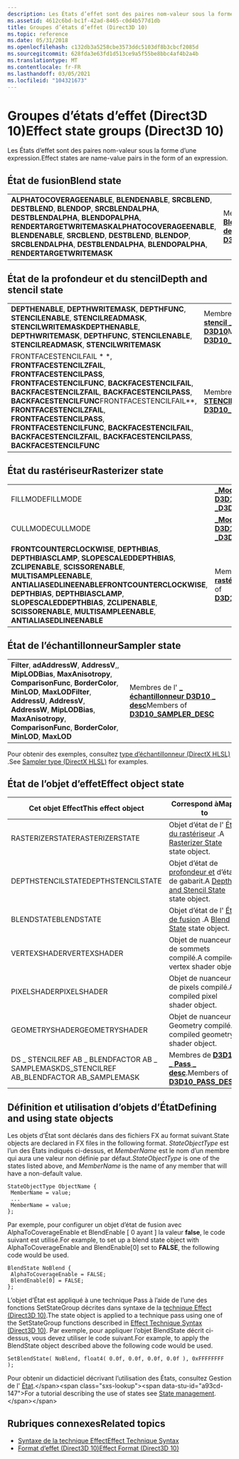 ```yaml
---
description: Les États d’effet sont des paires nom-valeur sous la forme d’une expression.
ms.assetid: 4612c6bd-bc1f-42ad-8465-c0d4b577d1db
title: Groupes d’états d’effet (Direct3D 10)
ms.topic: reference
ms.date: 05/31/2018
ms.openlocfilehash: c132db3a5258cbe3573ddc5103df8b3cbcf2085d
ms.sourcegitcommit: 628fda3e63fd1d513ce9a5f55be8bbc4af4b2a4b
ms.translationtype: MT
ms.contentlocale: fr-FR
ms.lasthandoff: 03/05/2021
ms.locfileid: "104321673"
---
```

# <a name="effect-state-groups-direct3d-10"></a><span data-ttu-id="a93cd-103">Groupes d’états d’effet (Direct3D 10)</span><span class="sxs-lookup"><span data-stu-id="a93cd-103">Effect state groups (Direct3D 10)</span></span>

<span data-ttu-id="a93cd-104">Les États d’effet sont des paires nom-valeur sous la forme d’une expression.</span><span class="sxs-lookup"><span data-stu-id="a93cd-104">Effect states are name-value pairs in the form of an expression.</span></span>

## <a name="blend-state"></a><span data-ttu-id="a93cd-105">État de fusion</span><span class="sxs-lookup"><span data-stu-id="a93cd-105">Blend state</span></span>

| | |
|-|-|
| <span data-ttu-id="a93cd-106">**ALPHATOCOVERAGEENABLE**, **BLENDENABLE**, **SRCBLEND**, **DESTBLEND**, **BLENDOP**, **SRCBLENDALPHA**, **DESTBLENDALPHA**, **BLENDOPALPHA**, **RENDERTARGETWRITEMASK**</span><span class="sxs-lookup"><span data-stu-id="a93cd-106">**ALPHATOCOVERAGEENABLE**, **BLENDENABLE**, **SRCBLEND**, **DESTBLEND**, **BLENDOP**, **SRCBLENDALPHA**, **DESTBLENDALPHA**, **BLENDOPALPHA**, **RENDERTARGETWRITEMASK**</span></span> | <span data-ttu-id="a93cd-107">Membres de [ **D3D10 \_ Blend \_ desc**](/windows/desktop/api/D3D10/ns-d3d10-d3d10_blend_desc)</span><span class="sxs-lookup"><span data-stu-id="a93cd-107">Members of [**D3D10\_BLEND\_DESC**](/windows/desktop/api/D3D10/ns-d3d10-d3d10_blend_desc)</span></span> |

## <a name="depth-and-stencil-state"></a><span data-ttu-id="a93cd-108">État de la profondeur et du stencil</span><span class="sxs-lookup"><span data-stu-id="a93cd-108">Depth and stencil state</span></span>

| | |
|-|-|
| <span data-ttu-id="a93cd-109">**DEPTHENABLE**, **DEPTHWRITEMASK**, **DEPTHFUNC**, **STENCILENABLE**, **STENCILREADMASK**, **STENCILWRITEMASK**</span><span class="sxs-lookup"><span data-stu-id="a93cd-109">**DEPTHENABLE**, **DEPTHWRITEMASK**, **DEPTHFUNC**, **STENCILENABLE**, **STENCILREADMASK**, **STENCILWRITEMASK**</span></span> | <span data-ttu-id="a93cd-110">Membres de la [ **\_ Description du \_ stencil \_ de profondeur D3D10**](/windows/desktop/api/D3D10/ns-d3d10-d3d10_depth_stencil_desc)</span><span class="sxs-lookup"><span data-stu-id="a93cd-110">Members of [**D3D10\_DEPTH\_STENCIL\_DESC**](/windows/desktop/api/D3D10/ns-d3d10-d3d10_depth_stencil_desc)</span></span> |
| <span data-ttu-id="a93cd-111">FRONTFACESTENCILFAIL \* \*, **FRONTFACESTENCILZFAIL**, **FRONTFACESTENCILPASS**, **FRONTFACESTENCILFUNC**, **BACKFACESTENCILFAIL**, **BACKFACESTENCILZFAIL**, **BACKFACESTENCILPASS**, **BACKFACESTENCILFUNC**</span><span class="sxs-lookup"><span data-stu-id="a93cd-111">FRONTFACESTENCILFAIL\*\*, **FRONTFACESTENCILZFAIL**, **FRONTFACESTENCILPASS**, **FRONTFACESTENCILFUNC**, **BACKFACESTENCILFAIL**, **BACKFACESTENCILZFAIL**, **BACKFACESTENCILPASS**, **BACKFACESTENCILFUNC**</span></span> | <span data-ttu-id="a93cd-112">Membre de [ **D3D10 \_ Depth \_ STENCILOP \_ desc**](/windows/desktop/api/D3D10/ns-d3d10-d3d10_depth_stencilop_desc)</span><span class="sxs-lookup"><span data-stu-id="a93cd-112">Member of [**D3D10\_DEPTH\_STENCILOP\_DESC**](/windows/desktop/api/D3D10/ns-d3d10-d3d10_depth_stencilop_desc)</span></span> |

## <a name="rasterizer-state"></a><span data-ttu-id="a93cd-113">État du rastériseur</span><span class="sxs-lookup"><span data-stu-id="a93cd-113">Rasterizer state</span></span>

| | |
|-|-|
| <span data-ttu-id="a93cd-114">FILLMODE</span><span class="sxs-lookup"><span data-stu-id="a93cd-114">FILLMODE</span></span> | [<span data-ttu-id="a93cd-115">**\_Mode de remplissage D3D10 \_**</span><span class="sxs-lookup"><span data-stu-id="a93cd-115">**D3D10\_FILL\_MODE**</span></span>](/windows/desktop/api/D3D10/ne-d3d10-d3d10_fill_mode) |
| <span data-ttu-id="a93cd-116">CULLMODE</span><span class="sxs-lookup"><span data-stu-id="a93cd-116">CULLMODE</span></span> | [<span data-ttu-id="a93cd-117">**\_Mode d’élimination D3D10 \_**</span><span class="sxs-lookup"><span data-stu-id="a93cd-117">**D3D10\_CULL\_MODE**</span></span>](/windows/desktop/api/D3D10/ne-d3d10-d3d10_cull_mode) |
| <span data-ttu-id="a93cd-118">**FRONTCOUNTERCLOCKWISE**, **DEPTHBIAS**, **DEPTHBIASCLAMP**, **SLOPESCALEDDEPTHBIAS**, **ZCLIPENABLE**, **SCISSORENABLE**, **MULTISAMPLEENABLE**, **ANTIALIASEDLINEENABLE**</span><span class="sxs-lookup"><span data-stu-id="a93cd-118">**FRONTCOUNTERCLOCKWISE**, **DEPTHBIAS**, **DEPTHBIASCLAMP**, **SLOPESCALEDDEPTHBIAS**, **ZCLIPENABLE**, **SCISSORENABLE**, **MULTISAMPLEENABLE**, **ANTIALIASEDLINEENABLE**</span></span> | <span data-ttu-id="a93cd-119">Membres de [ **D3D10 \_ rastériseur \_ desc**](/windows/desktop/api/D3D10/ns-d3d10-d3d10_rasterizer_desc)</span><span class="sxs-lookup"><span data-stu-id="a93cd-119">Members of [**D3D10\_RASTERIZER\_DESC**](/windows/desktop/api/D3D10/ns-d3d10-d3d10_rasterizer_desc)</span></span> |

## <a name="sampler-state"></a><span data-ttu-id="a93cd-120">État de l’échantillonneur</span><span class="sxs-lookup"><span data-stu-id="a93cd-120">Sampler state</span></span>

| | |
|-|-|
| <span data-ttu-id="a93cd-121">**Filter**,  **adAddressW**, **AddressV**,, **MipLODBias**, **MaxAnisotropy**, **ComparisonFunc**, **BorderColor**, **MinLOD**, **MaxLOD**</span><span class="sxs-lookup"><span data-stu-id="a93cd-121">**Filter**, **AddressU**, **AddressV**, **AddressW**, **MipLODBias**, **MaxAnisotropy**, **ComparisonFunc**, **BorderColor**, **MinLOD**, **MaxLOD**</span></span> | <span data-ttu-id="a93cd-122">Membres de l' [ **\_ échantillonneur D3D10 \_ desc**](/windows/desktop/api/D3D10/ns-d3d10-d3d10_sampler_desc)</span><span class="sxs-lookup"><span data-stu-id="a93cd-122">Members of [**D3D10\_SAMPLER\_DESC**](/windows/desktop/api/D3D10/ns-d3d10-d3d10_sampler_desc)</span></span> |

<span data-ttu-id="a93cd-123">Pour obtenir des exemples, consultez [type d’échantillonneur (DirectX HLSL)](../direct3dhlsl/dx-graphics-hlsl-sampler.md) .</span><span class="sxs-lookup"><span data-stu-id="a93cd-123">See [Sampler type (DirectX HLSL)](../direct3dhlsl/dx-graphics-hlsl-sampler.md) for examples.</span></span>

## <a name="effect-object-state"></a><span data-ttu-id="a93cd-124">État de l’objet d’effet</span><span class="sxs-lookup"><span data-stu-id="a93cd-124">Effect object state</span></span>

| <span data-ttu-id="a93cd-125">Cet objet Effect</span><span class="sxs-lookup"><span data-stu-id="a93cd-125">This effect object</span></span> | <span data-ttu-id="a93cd-126">Correspond à</span><span class="sxs-lookup"><span data-stu-id="a93cd-126">Maps to</span></span> |
|-|-|
| <span data-ttu-id="a93cd-127">RASTERIZERSTATE</span><span class="sxs-lookup"><span data-stu-id="a93cd-127">RASTERIZERSTATE</span></span> | <span data-ttu-id="a93cd-128">Objet d’état de l' [État du rastériseur](#rasterizer-state) .</span><span class="sxs-lookup"><span data-stu-id="a93cd-128">A [Rasterizer State](#rasterizer-state) state object.</span></span> |
| <span data-ttu-id="a93cd-129">DEPTHSTENCILSTATE</span><span class="sxs-lookup"><span data-stu-id="a93cd-129">DEPTHSTENCILSTATE</span></span> | <span data-ttu-id="a93cd-130">Objet d’état de [profondeur et](#depth-and-stencil-state) d’état de gabarit.</span><span class="sxs-lookup"><span data-stu-id="a93cd-130">A [Depth and Stencil State](#depth-and-stencil-state) state object.</span></span> |
| <span data-ttu-id="a93cd-131">BLENDSTATE</span><span class="sxs-lookup"><span data-stu-id="a93cd-131">BLENDSTATE</span></span> | <span data-ttu-id="a93cd-132">Objet d’état de l' [État de fusion](#blend-state) .</span><span class="sxs-lookup"><span data-stu-id="a93cd-132">A [Blend State](#blend-state) state object.</span></span> |
| <span data-ttu-id="a93cd-133">VERTEXSHADER</span><span class="sxs-lookup"><span data-stu-id="a93cd-133">VERTEXSHADER</span></span> | <span data-ttu-id="a93cd-134">Objet de nuanceur de sommets compilé.</span><span class="sxs-lookup"><span data-stu-id="a93cd-134">A compiled vertex shader object.</span></span> |
| <span data-ttu-id="a93cd-135">PIXELSHADER</span><span class="sxs-lookup"><span data-stu-id="a93cd-135">PIXELSHADER</span></span> | <span data-ttu-id="a93cd-136">Objet de nuanceur de pixels compilé.</span><span class="sxs-lookup"><span data-stu-id="a93cd-136">A compiled pixel shader object.</span></span> |
| <span data-ttu-id="a93cd-137">GEOMETRYSHADER</span><span class="sxs-lookup"><span data-stu-id="a93cd-137">GEOMETRYSHADER</span></span> | <span data-ttu-id="a93cd-138">Objet de nuanceur Geometry compilé.</span><span class="sxs-lookup"><span data-stu-id="a93cd-138">A compiled geometry shader object.</span></span> |
| <span data-ttu-id="a93cd-139">DS \_ STENCILREF AB \_ BLENDFACTOR AB \_ SAMPLEMASK</span><span class="sxs-lookup"><span data-stu-id="a93cd-139">DS\_STENCILREF AB\_BLENDFACTOR AB\_SAMPLEMASK</span></span> | <span data-ttu-id="a93cd-140">Membres de [**D3D10 \_ Pass \_ desc**](/windows/desktop/api/d3d10effect/ns-d3d10effect-d3d10_pass_desc).</span><span class="sxs-lookup"><span data-stu-id="a93cd-140">Members of [**D3D10\_PASS\_DESC**](/windows/desktop/api/d3d10effect/ns-d3d10effect-d3d10_pass_desc).</span></span> |

## <a name="defining-and-using-state-objects"></a><span data-ttu-id="a93cd-141">Définition et utilisation d’objets d’État</span><span class="sxs-lookup"><span data-stu-id="a93cd-141">Defining and using state objects</span></span>

<span data-ttu-id="a93cd-142">Les objets d’État sont déclarés dans des fichiers FX au format suivant.</span><span class="sxs-lookup"><span data-stu-id="a93cd-142">State objects are declared in FX files in the following format.</span></span> <span data-ttu-id="a93cd-143">*StateObjectType* est l’un des États indiqués ci-dessus, et *MemberName* est le nom d’un membre qui aura une valeur non définie par défaut.</span><span class="sxs-lookup"><span data-stu-id="a93cd-143">*StateObjectType* is one of the states listed above, and *MemberName* is the name of any member that will have a non-default value.</span></span>

```
StateObjectType ObjectName {
 MemberName = value;
 ...
 MemberName = value;
};
```

<span data-ttu-id="a93cd-144">Par exemple, pour configurer un objet d’état de fusion avec AlphaToCoverageEnable et BlendEnable \[ 0 ayant \] la valeur **false**, le code suivant est utilisé.</span><span class="sxs-lookup"><span data-stu-id="a93cd-144">For example, to set up a blend state object with AlphaToCoverageEnable and BlendEnable\[0\] set to **FALSE**, the following code would be used.</span></span>

```
BlendState NoBlend {
 AlphaToCoverageEnable = FALSE;
 BlendEnable[0] = FALSE;
};
```

<span data-ttu-id="a93cd-145">L’objet d’État est appliqué à une technique Pass à l’aide de l’une des fonctions SetStateGroup décrites dans syntaxe de la [technique Effect (Direct3D 10)](d3d10-effect-technique-syntax.md).</span><span class="sxs-lookup"><span data-stu-id="a93cd-145">The state object is applied to a technique pass using one of the SetStateGroup functions described in [Effect Technique Syntax (Direct3D 10)](d3d10-effect-technique-syntax.md).</span></span> <span data-ttu-id="a93cd-146">Par exemple, pour appliquer l’objet BlendState décrit ci-dessus, vous devez utiliser le code suivant.</span><span class="sxs-lookup"><span data-stu-id="a93cd-146">For example, to apply the BlendState object described above the following code would be used.</span></span>

```
SetBlendState( NoBlend, float4( 0.0f, 0.0f, 0.0f, 0.0f ), 0xFFFFFFFF );
```

<span data-ttu-id="a93cd-147">Pour obtenir un didacticiel décrivant l’utilisation des États, consultez Gestion de l' [État](https://msdn.microsoft.com/library/Ee416550(v=VS.85).aspx).</span><span class="sxs-lookup"><span data-stu-id="a93cd-147">For a tutorial describing the use of states see [State management](https://msdn.microsoft.com/library/Ee416550(v=VS.85).aspx).</span></span>

## <a name="related-topics"></a><span data-ttu-id="a93cd-148">Rubriques connexes</span><span class="sxs-lookup"><span data-stu-id="a93cd-148">Related topics</span></span>

* [<span data-ttu-id="a93cd-149">Syntaxe de la technique Effect</span><span class="sxs-lookup"><span data-stu-id="a93cd-149">Effect Technique Syntax</span></span>](d3d10-effect-technique-syntax.md)
* [<span data-ttu-id="a93cd-150">Format d’effet (Direct3D 10)</span><span class="sxs-lookup"><span data-stu-id="a93cd-150">Effect Format (Direct3D 10)</span></span>](d3d10-effect-format.md)
